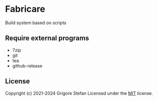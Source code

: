 # Fabricare

Build system based on scripts

## Require external programs

- 7zip
- git
- tea
- github-release

## License

Copyright (c) 2021-2024 Grigore Stefan
Licensed under the [MIT](LICENSE) license.
